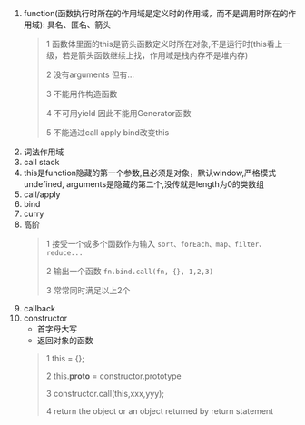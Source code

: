 1. function(函数执行时所在的作用域是定义时的作用域，而不是调用时所在的作用域): 具名、匿名、箭头
    > 1 函数体里面的this是箭头函数定义时所在对象,不是运行时(this看上一级，若是箭头函数继续上找，作用域是栈内存不是堆内存)
    >
    > 2 没有arguments   但有...
    >
    > 3 不能用作构造函数
    >
    > 4 不可用yield 因此不能用Generator函数
    >
    > 5 不能通过call apply bind改变this
2. 词法作用域
3. call stack
4. this是function隐藏的第一个参数,且必须是对象，默认window,严格模式undefined, arguments是隐藏的第二个,没传就是length为0的类数组
5. call/apply
6. bind
7. curry
8. 高阶
    > 1 接受一个或多个函数作为输入    `sort、forEach、map、filter、reduce...`
    >
    > 2 输出一个函数     `fn.bind.call(fn, {}, 1,2,3)`
    >
    > 3 常常同时满足以上2个
9. callback
10. constructor
    - 首字母大写
    - 返回对象的函数
    > 1 this = {};
    >
    > 2 this.__proto__ = constructor.prototype
    >
    > 3 constructor.call(this,xxx,yyy);
    >
    > 4 return the object or an object returned by return statement